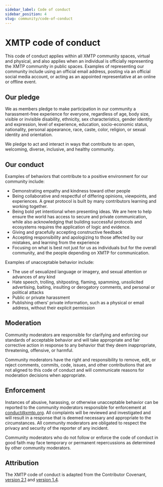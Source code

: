```yaml
---
sidebar_label: Code of conduct
sidebar_position: 4
slug: community/code-of-conduct
---
```


# XMTP code of conduct

This code of conduct applies within all XMTP community spaces, virtual and physical, and also applies when an individual is officially representing the XMTP community in public spaces. Examples of representing our community include using an official email address, posting via an official social media account, or acting as an appointed representative at an online or offline event.

## Our pledge

We as members pledge to make participation in our community a harassment-free experience for everyone, regardless of age, body size, visible or invisible disability, ethnicity, sex characteristics, gender identity and expression, level of experience, education, socio-economic status, nationality, personal appearance, race, caste, color, religion, or sexual identity and orientation.

We pledge to act and interact in ways that contribute to an open, welcoming, diverse, inclusive, and healthy community.

## Our conduct

Examples of behaviors that contribute to a positive environment for our community include:

- Demonstrating empathy and kindness toward other people
- Being collaborative and respectful of differing opinions, viewpoints, and experiences. A great protocol is built by many contributors learning and working together.
- Being bold yet intentional when presenting ideas. We are here to help ensure the world has access to secure and private communication, while also acknowledging that building successful protocols and ecosystems requires the application of logic and evidence.
- Giving and gracefully accepting constructive feedback
- Accepting responsibility and apologizing to those affected by our mistakes, and learning from the experience
- Focusing on what is best not just for us as individuals but for the overall community, and the people depending on XMTP for communication.

Examples of unacceptable behavior include:

- The use of sexualized language or imagery, and sexual attention or advances of any kind
- Hate speech, trolling, shitposting, flaming, spamming, unsolicited advertising, baiting, insulting or derogatory comments, and personal or political attacks
- Public or private harassment
- Publishing others’ private information, such as a physical or email address, without their explicit permission

## Moderation

Community moderators are responsible for clarifying and enforcing our standards of acceptable behavior and will take appropriate and fair corrective action in response to any behavior that they deem inappropriate, threatening, offensive, or harmful.

Community moderators have the right and responsibility to remove, edit, or reject comments, commits, code, issues, and other contributions that are not aligned to this code of conduct and will communicate reasons for moderation decisions when appropriate.

## Enforcement

Instances of abusive, harassing, or otherwise unacceptable behavior can be reported to the community moderators responsible for enforcement at [conduct@xmtp.org](mailto:conduct@xmtp.org). All complaints will be reviewed and investigated and will result in a response that is deemed necessary and appropriate to the circumstances. All community moderators are obligated to respect the privacy and security of the reporter of any incident.

Community moderators who do not follow or enforce the code of conduct in good faith may face temporary or permanent repercussions as determined by other community moderators.

## Attribution

The XMTP code of conduct is adapted from the Contributor Covenant, [version 2.1](https://www.contributor-covenant.org/version/2/1/code_of_conduct.html) and [version 1.4](https://www.contributor-covenant.org/version/1/4/code-of-conduct.html).
